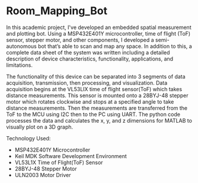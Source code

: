 # Room_Mapping_Bot
 In this academic project, I've developed an embedded spatial measurement and plotting bot. Using a MSP432E401Y microcontroller, time of flight (ToF) sensor, stepper motor, and other components, I developed a semi-autonomous bot that’s able to scan and map any space.   In addition to this, a complete data sheet of the system was written including a detailed description of device characteristics, functionality, applications, and limitations.

The functionality of this device can be separated into 3 segments of data acquisition,transmission, then processing, and visualization. Data acquisition begins at the VL53LIX time of flight sensor(ToF) which takes distance measurements. This sensor is mounted onto a 28BYJ-48 stepper motor which rotates clockwise and stops at a specified angle to take distance measurements. Then the measurements are transferred from the ToF to the MCU using I2C then to the PC using UART. The python code processes the data and calculates the x, y, and z dimensions for MATLAB to visually plot on a 3D graph.

Technology Used:
- MSP432E401Y Microcontroller
- Keil MDK Software Development Environment- VL53L1X Time of Flight(ToF) Sensor- 28BYJ-48 Stepper Motor- ULN2003 Motor Driver

